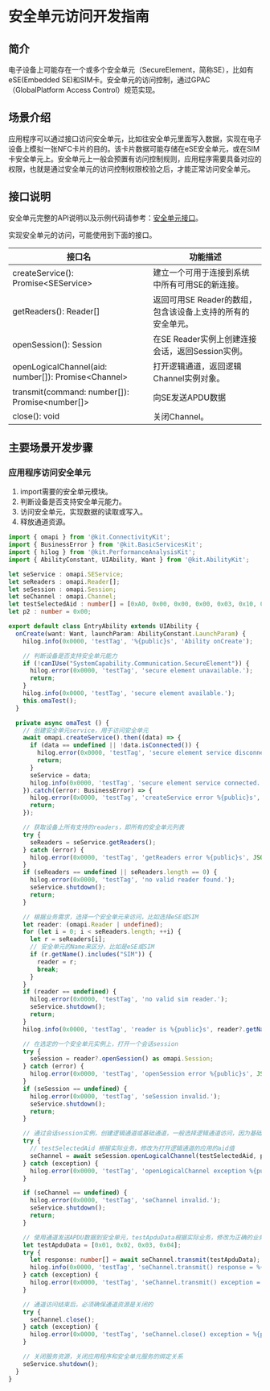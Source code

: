 # 安全单元访问开发指南

<!--Kit: Connectivity Kit-->
<!--Subsystem: Communication-->
<!--Owner: @amunra03-->
<!--Designer: @wenxiaolin-->
<!--Tester: @zs_111-->
<!--Adviser: @zhang_yixin13-->

## 简介
电子设备上可能存在一个或多个安全单元（SecureElement，简称SE），比如有eSE(Embedded SE)和SIM卡。安全单元的访问控制，通过GPAC（GlobalPlatform Access Control）规范实现。

## 场景介绍
应用程序可以通过接口访问安全单元，比如往安全单元里面写入数据，实现在电子设备上模拟一张NFC卡片的目的。该卡片数据可能存储在eSE安全单元，或在SIM卡安全单元上。安全单元上一般会预置有访问控制规则，应用程序需要具备对应的权限，也就是通过安全单元的访问控制权限校验之后，才能正常访问安全单元。

## 接口说明
安全单元完整的API说明以及示例代码请参考：[安全单元接口](../../reference/apis-connectivity-kit/js-apis-secureElement.md)。

实现安全单元的访问，可能使用到下面的接口。

| 接口名                             | 功能描述                                                                       |
| ---------------------------------- | ------------------------------------------------------------------------------ |
| createService(): Promise\<SEService>                    | 建立一个可用于连接到系统中所有可用SE的新连接。                                                               |
| getReaders(): Reader[]                      | 返回可用SE Reader的数组，包含该设备上支持的所有的安全单元。                                                                |
| openSession(): Session                 | 在SE Reader实例上创建连接会话，返回Session实例。                                                                |
| openLogicalChannel(aid: number[]): Promise\<Channel>                  | 打开逻辑通道，返回逻辑Channel实例对象。                                                                |
| transmit(command: number[]): Promise\<number[]> | 向SE发送APDU数据                                                                |
| close(): void | 关闭Channel。                                                            |


## 主要场景开发步骤

### 应用程序访问安全单元
1. import需要的安全单元模块。
2. 判断设备是否支持安全单元能力。
3. 访问安全单元，实现数据的读取或写入。
4. 释放通道资源。
   
```ts
import { omapi } from '@kit.ConnectivityKit';
import { BusinessError } from '@kit.BasicServicesKit';
import { hilog } from '@kit.PerformanceAnalysisKit';
import { AbilityConstant, UIAbility, Want } from '@kit.AbilityKit';

let seService : omapi.SEService;
let seReaders : omapi.Reader[];
let seSession : omapi.Session;
let seChannel : omapi.Channel;
let testSelectedAid : number[] = [0xA0, 0x00, 0x00, 0x00, 0x03, 0x10, 0x10];
let p2 : number = 0x00;

export default class EntryAbility extends UIAbility {
  onCreate(want: Want, launchParam: AbilityConstant.LaunchParam) {
    hilog.info(0x0000, 'testTag', '%{public}s', 'Ability onCreate');

    // 判断设备是否支持安全单元能力
    if (!canIUse("SystemCapability.Communication.SecureElement")) {
      hilog.error(0x0000, 'testTag', 'secure element unavailable.');
      return;
    }
    hilog.info(0x0000, 'testTag', 'secure element available.');
    this.omaTest();
  }

  private async omaTest () {
    // 创建安全单元service，用于访问安全单元
    await omapi.createService().then((data) => {
      if (data == undefined || !data.isConnected()) {
        hilog.error(0x0000, 'testTag', 'secure element service disconnected.');
        return;
      }
      seService = data;
      hilog.info(0x0000, 'testTag', 'secure element service connected.');
    }).catch((error: BusinessError) => {
      hilog.error(0x0000, 'testTag', 'createService error %{public}s', JSON.stringify(error));
      return;
    });

    // 获取设备上所有支持的readers，即所有的安全单元列表
    try {
      seReaders = seService.getReaders();
    } catch (error) {
      hilog.error(0x0000, 'testTag', 'getReaders error %{public}s', JSON.stringify(error));
    }
    if (seReaders == undefined || seReaders.length == 0) {
      hilog.error(0x0000, 'testTag', 'no valid reader found.');
      seService.shutdown();
      return;
    }

    // 根据业务需求，选择一个安全单元来访问，比如选择eSE或SIM
    let reader: (omapi.Reader | undefined);
    for (let i = 0; i < seReaders.length; ++i) {
      let r = seReaders[i];
      // 安全单元的Name来区分，比如是eSE或SIM
      if (r.getName().includes("SIM")) {
        reader = r;
        break;
      }
    }
    if (reader == undefined) {
      hilog.error(0x0000, 'testTag', 'no valid sim reader.');
      seService.shutdown();
      return;
    }
    hilog.info(0x0000, 'testTag', 'reader is %{public}s', reader?.getName());

    // 在选定的一个安全单元实例上，打开一个会话session
    try {
      seSession = reader?.openSession() as omapi.Session;
    } catch (error) {
      hilog.error(0x0000, 'testTag', 'openSession error %{public}s', JSON.stringify(error));
    }
    if (seSession == undefined) {
      hilog.error(0x0000, 'testTag', 'seSession invalid.');
      seService.shutdown();
      return;
    }

    // 通过会话session实例，创建逻辑通道或基础通道，一般选择逻辑通道访问，因为基础通道可能是受限的
    try {
      // testSelectedAid 根据实际业务，修改为打开逻辑通道的应用的aid值
      seChannel = await seSession.openLogicalChannel(testSelectedAid, p2);
    } catch (exception) {
      hilog.error(0x0000, 'testTag', 'openLogicalChannel exception %{public}s', JSON.stringify(exception));
    }

    if (seChannel == undefined) {
      hilog.error(0x0000, 'testTag', 'seChannel invalid.');
      seService.shutdown();
      return;
    }

    // 使用通道发送APDU数据到安全单元，testApduData根据实际业务，修改为正确的业务数据值。所填充的APDU数据格式，需要符合APDU规范。
    let testApduData = [0x01, 0x02, 0x03, 0x04];
    try {
      let response: number[] = await seChannel.transmit(testApduData);
      hilog.info(0x0000, 'testTag', 'seChannel.transmit() response = %{public}s.', JSON.stringify(response));
    } catch (exception) {
      hilog.error(0x0000, 'testTag', 'seChannel.transmit() exception = %{public}s.', JSON.stringify(exception));
    }

    // 通道访问结束后，必须确保通道资源是关闭的
    try {
      seChannel.close();
    } catch (exception) {
      hilog.error(0x0000, 'testTag', 'seChannel.close() exception = %{public}s.', JSON.stringify(exception));
    }

    // 关闭服务资源，关闭应用程序和安全单元服务的绑定关系
    seService.shutdown();
  }
}

```